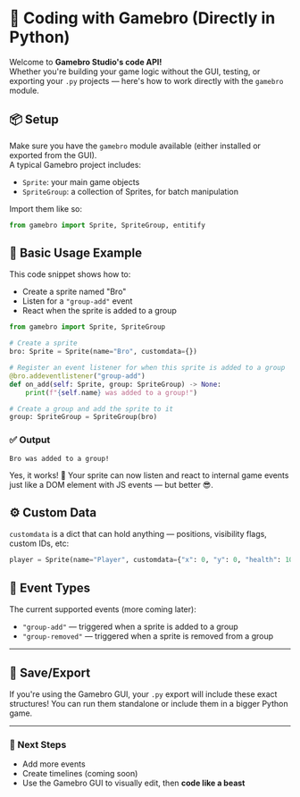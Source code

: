 # 👾 Coding with Gamebro (Directly in Python)

Welcome to **Gamebro Studio's code API!**  
Whether you're building your game logic without the GUI, testing, or exporting your `.py` projects — here's how to work directly with the `gamebro` module.

## 📦 Setup

Make sure you have the `gamebro` module available (either installed or exported from the GUI).  
A typical Gamebro project includes:

- `Sprite`: your main game objects
- `SpriteGroup`: a collection of Sprites, for batch manipulation

Import them like so:

```python
from gamebro import Sprite, SpriteGroup, entitify
````

## 🧠 Basic Usage Example

This code snippet shows how to:

* Create a sprite named "Bro"
* Listen for a `"group-add"` event
* React when the sprite is added to a group

```python
from gamebro import Sprite, SpriteGroup

# Create a sprite
bro: Sprite = Sprite(name="Bro", customdata={})

# Register an event listener for when this sprite is added to a group
@bro.addeventlistener("group-add")
def on_add(self: Sprite, group: SpriteGroup) -> None:
    print(f"{self.name} was added to a group!")

# Create a group and add the sprite to it
group: SpriteGroup = SpriteGroup(bro)
```

### ✅ Output

```
Bro was added to a group!
```

Yes, it works! 🎉 Your sprite can now listen and react to internal game events just like a DOM element with JS events — but better 😎.

## ⚙️ Custom Data

`customdata` is a dict that can hold anything — positions, visibility flags, custom IDs, etc:

```python
player = Sprite(name="Player", customdata={"x": 0, "y": 0, "health": 100})
```

## 🧩 Event Types

The current supported events (more coming later):

* `"group-add"` — triggered when a sprite is added to a group
* `"group-removed"` — triggered when a sprite is removed from a group

---

## 💾 Save/Export

If you're using the Gamebro GUI, your `.py` export will include these exact structures!
You can run them standalone or include them in a bigger Python game.

---

### 🚀 Next Steps

* Add more events
* Create timelines (coming soon)
* Use the Gamebro GUI to visually edit, then **code like a beast**
